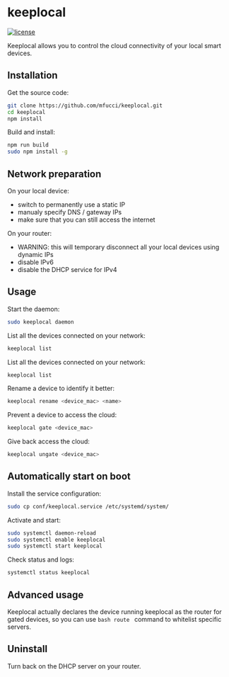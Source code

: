 # keeplocal

[![license](https://img.shields.io/badge/license-Apache2-green.svg?style=flat)](https://raw.githubusercontent.com/mfucci/keeplocal/master/LICENSE) 

Keeplocal allows you to control the cloud connectivity of your local smart devices.

## Installation

Get the source code:
```bash
git clone https://github.com/mfucci/keeplocal.git
cd keeplocal
npm install
```

Build and install:
```bash
npm run build
sudo npm install -g
```

## Network preparation

On your local device:
* switch to permanently use a static IP
* manualy specify DNS / gateway IPs
* make sure that you can still access the internet

On your router:
* WARNING:  this will temporary disconnect all your local devices using dynamic IPs
* disable IPv6
* disable the DHCP service for IPv4

## Usage

Start the daemon:
```bash
sudo keeplocal daemon
```

List all the devices connected on your network:
```bash
keeplocal list
```

List all the devices connected on your network:
```bash
keeplocal list
```

Rename a device to identify it better:
```bash
keeplocal rename <device_mac> <name>
```

Prevent a device to access the cloud:
```bash
keeplocal gate <device_mac>
```

Give back access the cloud:
```bash
keeplocal ungate <device_mac>
```

## Automatically start on boot

Install the service configuration:
```bash
sudo cp conf/keeplocal.service /etc/systemd/system/
```

Activate and start:
```bash
sudo systemctl daemon-reload
sudo systemctl enable keeplocal
sudo systemctl start keeplocal
```

Check status and logs:
```bash
systemctl status keeplocal
```

## Advanced usage

Keeplocal actually declares the device running keeplocal as the router for gated devices, so you can use ```bash route ``` command to whitelist specific servers.

## Uninstall

Turn back on the DHCP server on your router.
